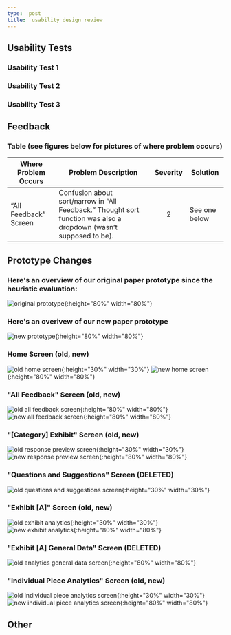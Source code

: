 ```yaml
---
type:  post
title:  usability design review 
---
```


## Usability Tests

### Usability Test 1


### Usability Test 2


### Usability Test 3


## Feedback

### Table (see figures below for pictures of where problem occurs)
| Where Problem Occurs| Problem Description| Severity| Solution|
|---------------------|--------------------|:-------:|---------|
|“All Feedback” Screen|Confusion about sort/narrow in “All Feedback.” Thought sort function was also a dropdown (wasn’t supposed to be).|2|See one below|


## Prototype Changes

### Here's an overview of our original paper prototype since the heuristic evaluation:
![original prototype](/museum-experience/images/prototyping/edited-full-flow.jpg){:height="80%" width="80%"}

### Here's an overivew of our new paper prototype
![new prototype](/museum-experience/images/prototyping/final-overview.JPG){:height="80%" width="80%"}

### Home Screen (old, new)
![old home screen](/museum-experience/images/prototyping/edited-home-page.jpeg){:height="30%" width="30%"}
![new home screen](/museum-experience/images/prototyping/final-home.JPG){:height="80%" width="80%"}

### "All Feedback" Screen (old, new)
![old all feedback screen](/museum-experience/images/prototyping/OLD-all-feedback.JPG){:height="80%" width="80%"}
![new all feedback screen](/museum-experience/images/prototyping/final-all-feedback.JPG){:height="80%" width="80%"}

### "[Category] Exhibit" Screen (old, new)
![old response preview screen](/museum-experience/images/prototyping/edited-ignore-answer.jpeg){:height="30%" width="30%"}
![new response preview screen](/museum-experience/images/prototyping/final-response-preview.JPG){:height="80%" width="80%"}

### "Questions and Suggestions" Screen (DELETED)
![old questions and suggestions screen](/museum-experience/images/prototyping/edited-comment-page.jpeg){:height="30%" width="30%"}

### "Exhibit [A]" Screen (old, new)
![old exhibit analytics](/museum-experience/images/prototyping/edited-data-viz.jpeg){:height="30%" width="30%"}
![new exhibit analytics](/museum-experience/images/prototyping/final-exhibit-analytics.JPG){:height="80%" width="80%"}

### "Exhibit [A] General Data" Screen (DELETED)
![old analytics general data screen](/museum-experience/images/prototyping/OLD-analytics-general-data.JPG){:height="80%" width="80%"}

### "Individual Piece Analytics" Screen (old, new)
![old individual piece analytics screen](/museum-experience/images/prototyping/OLD-artwork-analytics.png){:height="30%" width="30%"}
![new individual piece analytics screen](/museum-experience/images/prototyping/final-artwork-analytics.JPG){:height="80%" width="80%"}


## Other



